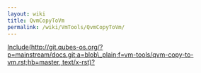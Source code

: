 ```yaml
---
layout: wiki
title: QvmCopyToVm
permalink: /wiki/VmTools/QvmCopyToVm/
---
```


[Include(http://git.qubes-os.org/?p=mainstream/docs.git;a=blob\_plain;f=vm-tools/qvm-copy-to-vm.rst;hb=master, text/x-rst)?](/wiki/VmTools/Include(http%3A/git.qubes-os.org?p=mainstream/docs.git;a=blob_plain;f=vm-tools/qvm-copy-to-vm.rst;hb=master,%20text/x-rst))
